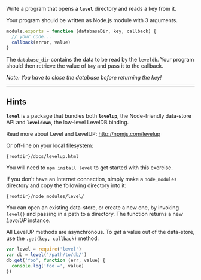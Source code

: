 Write a program that opens a **`level`** directory and reads a key from it.

Your program should be written as Node.js module with 3 arguments. 

```javascript
module.exports = function (databaseDir, key, callback) {
  // your code...
  callback(error, value)
}
```

The `database_dir` contains the data to be read by the `leveldb`. Your program 
should then retrieve the value of `key` and pass it to the callback.

_Note: You have to close the database before returning the key!_

---

## Hints

**`level`** is a package that bundles both **`levelup`**, the Node-friendly
data-store API and **`leveldown`**, the low-level LevelDB binding.

Read more about Level and LevelUP: http://npmjs.com/levelup

Or off-line on your local filesystem:

    {rootdir}/docs/levelup.html

You will need to `npm install level` to get started with this
exercise.

If you don't have an Internet connection, simply make a `node_modules`
directory and copy the following directory into it:

    {rootdir}/node_modules/level/

You can open an existing data-store, or create a new one, by invoking
`level()` and passing in a path to a directory. The function returns
a new _LevelUP_ instance.

All LevelUP methods are asynchronous. To _get_ a value out of 
the data-store, use the `.get(key, callback)` method:

```javascript
var level = require('level')
var db = level('/path/to/db/')
db.get('foo', function (err, value) {
  console.log('foo =', value)
})
```
